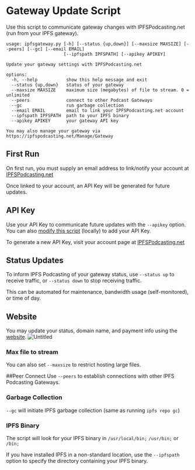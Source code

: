 # Gateway Update Script
Use this script to communicate gateway changes with IPFSPodcasting.net (run from your IPFS gateway).

```
usage: ipfsgateway.py [-h] [--status {up,down}] [--maxsize MAXSIZE] [--peers] [--gc] [--email EMAIL]
                      [--ipfspath IPFSPATH] [--apikey APIKEY]

Update your gateway settings with IPFSPodcasting.net

options:
  -h, --help           show this help message and exit
  --status {up,down}   status of your gateway
  --maxsize MAXSIZE    maximum size (megabytes) of file to stream. 0 = unlimited
  --peers              connect to other Podcast Gateways
  --gc                 run garbage collection
  --email EMAIL        email to link your IPFSPodcasting.net account
  --ipfspath IPFSPATH  path to your IPFS binary
  --apikey APIKEY      your gateway API key

You may also manage your gateway via https://ipfspodcasting.net/Manage/Gateway
```
## First Run
On first run, you must supply an email address to link/notify your account at [IPFSPodcasting.net](https://IPFSPodcasting.net/Manage)

Once linked to your account, an API Key will be generated for future updates.

## API Key
Use your API Key to communicate future updates with the `--apikey` option. You can also [modify this script](https://github.com/Cameron-IPFSPodcasting/podcast-Gateway/blob/72bf0f33a1e7d53d5c0f5314e3064c38554232ee/ipfspodcastgateway/ipfspodcastgateway.py#L31) (locally) to add your API Key.

To generate a new API Key, visit your account page at [IPFSPodcasting.net](https://IPFSPodcasting.net/Manage/Gateway)

## Status Updates
To inform IPFS Podcasting of your gateway status, use `--status up` to receive traffic, or `--status down` to stop receiving traffic.

This can be automated for maintenance, bandwidth usage (self-monitored), or time of day.

## Website
You may update your status, domain name, and payment info using the [website](https://IPFSPodcasting.net/Manage/Gateway).
![Untitled](https://github.com/Cameron-IPFSPodcasting/podcast-Gateway/assets/103131615/bb81e951-244e-4efe-98ce-87909332a3e7)

### Max file to stream
You can also set `--maxsize` to restrict hosting large files.

##Peer Connect
Use `--peers` to establish connections with other IPFS Podcasting Gateways.

### Garbage Collection
`--gc` will initiate IPFS garbage collection (same as running `ipfs repo gc`)

### IPFS Binary
The script will look for your IPFS binary in `/usr/local/bin;` `/usr/bin;` or `/bin;`

If you have installed IPFS in a non-standard location, use the `--ipfspath` option to specify the directory containing your IPFS binary.
